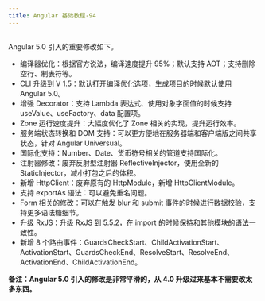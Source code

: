```yaml
---
title: Angular 基础教程-94
---
```

<article id="topicContainer" class="column_content"><h2 class="topic_title"></h2><div><p>Angular 5.0 引入的重要修改如下。</p>
<ul>
<li>编译器优化：根据官方说法，编译速度提升 95%；默认支持 AOT；支持删除空行、制表符等。</li>
<li>CLI 升级到 V 1.5：默认打开编译优化选项，生成项目的时候默认使用 Angular 5.0。</li>
<li>增强 Decorator：支持 Lambda 表达式、使用对象字面值的时候支持 useValue、useFactory、data 配置项。</li>
<li>Zone 运行速度提升：大幅度优化了 Zone 相关的实现，提升运行效率。</li>
<li>服务端状态转换和 DOM 支持：可以更方便地在服务器端和客户端版之间共享状态，针对 Angular Universual。</li>
<li>国际化支持：Number、Date、货币符号相关的管道支持国际化。</li>
<li>注射器修改：废弃反射型注射器 ReflectiveInjector，使用全新的 StaticInjector，减小打包之后的体积。</li>
<li>新增 HttpClient：废弃原有的 HttpModule，新增 HttpClientModule。</li>
<li>支持 exportAs 语法：可以避免重名问题。</li>
<li>Form 相关的修改：可以在触发 blur 和 submit 事件的时候进行数据校验，支持更多语法糖细节。</li>
<li>升级 RxJS：升级 RxJS 到 5.5.2，在 import 的时候保持和其他模块的语法一致性。</li>
<li>新增 8 个路由事件：GuardsCheckStart、ChildActivationStart、ActivationStart、GuardsCheckEnd、ResolveStart、ResolveEnd、ActivationEnd、ChildActivationEnd。</li>
</ul>
<p><strong>备注：Angular 5.0 引入的修改是非常平滑的，从 4.0 升级过来基本不需要改太多东西。</strong></p></div></article>